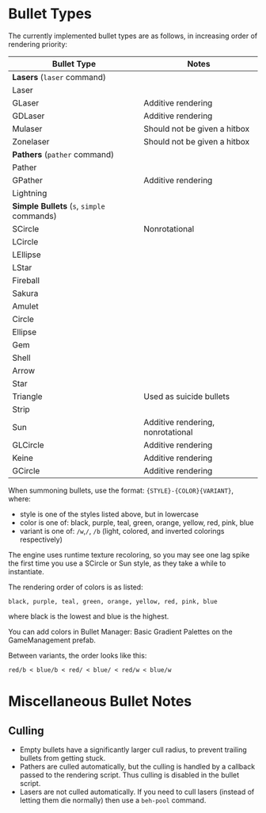 # Bullet Types

The currently implemented bullet types are as follows, in increasing order of rendering priority:

| Bullet Type                                 | Notes                             |
| ------------------------------------------- | --------------------------------- |
| **Lasers** (`laser` command)                |                                   |
| Laser                                       |                                   |
| GLaser                                      | Additive rendering                |
| GDLaser                                     | Additive rendering                |
| Mulaser                                     | Should not be given a hitbox      |
| Zonelaser                                   | Should not be given a hitbox      |
| **Pathers** (`pather` command)              |                                   |
| Pather                                      |                                   |
| GPather                                     | Additive rendering                |
| Lightning                                   |                                   |
| **Simple Bullets** (`s`, `simple` commands) |                                   |
| SCircle                                     | Nonrotational                     |
| LCircle                                     |                                   |
| LEllipse                                    |                                   |
| LStar                                       |                                   |
| Fireball                                    |                                   |
| Sakura                                      |                                   |
| Amulet                                      |                                   |
| Circle                                      |                                   |
| Ellipse                                     |                                   |
| Gem                                         |                                   |
| Shell                                       |                                   |
| Arrow                                       |                                   |
| Star                                        |                                   |
| Triangle                                    | Used as suicide bullets           |
| Strip                                       |                                   |
| Sun                                         | Additive rendering, nonrotational |
| GLCircle                                    | Additive rendering                |
| Keine                                       | Additive rendering                |
| GCircle                                     | Additive rendering                |

When summoning bullets, use the format: `{STYLE}-{COLOR}{VARIANT}`, where:

- style is one of the styles listed above, but in lowercase
- color is one of: black, purple, teal, green, orange, yellow, red, pink, blue
- variant is one of: `/w`,`/`, `/b` (light, colored, and inverted colorings respectively)

The engine uses runtime texture recoloring, so you may see one lag spike the first time you use a SCircle or Sun style, as they take a while to instantiate.

The rendering order of colors is as listed: 

`black, purple, teal, green, orange, yellow, red, pink, blue`

where black is the lowest and blue is the highest.

You can add colors in Bullet Manager: Basic Gradient Palettes on the GameManagement prefab. 

Between variants, the order looks like this:

`red/b < blue/b < red/ < blue/ < red/w < blue/w`

# Miscellaneous Bullet Notes

## Culling

- Empty bullets have a significantly larger cull radius, to prevent trailing bullets from getting stuck.
- Pathers are culled automatically, but the culling is handled by a callback passed to the rendering script. Thus culling is disabled in the bullet script.
- Lasers are not culled automatically. If you need to cull lasers (instead of letting them die normally) then use a `beh-pool` command.